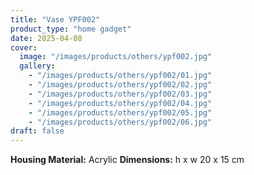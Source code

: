 ```yaml
---
title: "Vase YPF002"
product_type: "home gadget"
date: 2025-04-08
cover:
  image: "/images/products/others/ypf002.jpg"
  gallery:
    - "/images/products/others/ypf002/01.jpg"
    - "/images/products/others/ypf002/02.jpg"
    - "/images/products/others/ypf002/03.jpg"
    - "/images/products/others/ypf002/04.jpg"
    - "/images/products/others/ypf002/05.jpg"
    - "/images/products/others/ypf002/06.jpg"
draft: false
---
```

**Housing Material:**	Acrylic
**Dimensions:** h x w	20 x 15 cm
